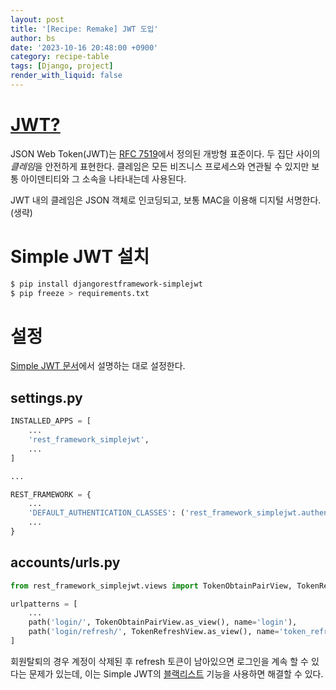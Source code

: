 ```yaml
---
layout: post
title: '[Recipe: Remake] JWT 도입'
author: bs
date: '2023-10-16 20:48:00 +0900'
category: recipe-table
tags: [Django, project]
render_with_liquid: false
---
```


# [JWT?](https://www.ibm.com/docs/en/cics-ts/6.1?topic=cics-json-web-token-jwt)
JSON Web Token(JWT)는 [RFC 7519](https://datatracker.ietf.org/doc/html/rfc7519)에서 정의된 개방형 표준이다. 두 집단 사이의 *클레임*을 안전하게 표현한다. 클레임은 모든 비즈니스 프로세스와 연관될 수 있지만 보통 아이덴티티와 그 소속을 나타내는데 사용된다.

JWT 내의 클레임은 JSON 객체로 인코딩되고, 보통 MAC을 이용해 디지털 서명한다.<br>
(생략)

# Simple JWT 설치
```bash
$ pip install djangorestframework-simplejwt
$ pip freeze > requirements.txt
```

# 설정
[Simple JWT 문서](https://django-rest-framework-simplejwt.readthedocs.io/en/latest/getting_started.html)에서 설명하는 대로 설정한다.

## settings.py
```python
INSTALLED_APPS = [
    ...
    'rest_framework_simplejwt',
    ...
]

...

REST_FRAMEWORK = {
    ...
    'DEFAULT_AUTHENTICATION_CLASSES': ('rest_framework_simplejwt.authentication.JWTAuthentication',),
    ...
}
```

## accounts/urls.py
```python
from rest_framework_simplejwt.views import TokenObtainPairView, TokenRefreshView

urlpatterns = [
    ...
    path('login/', TokenObtainPairView.as_view(), name='login'),
    path('login/refresh/', TokenRefreshView.as_view(), name='token_refresh'),
]
```

회원탈퇴의 경우 계정이 삭제된 후 refresh 토큰이 남아있으면 로그인을 계속 할 수 있다는 문제가 있는데, 이는 Simple JWT의 [블랙리스트](https://django-rest-framework-simplejwt.readthedocs.io/en/latest/blacklist_app.html) 기능을 사용하면 해결할 수 있다.